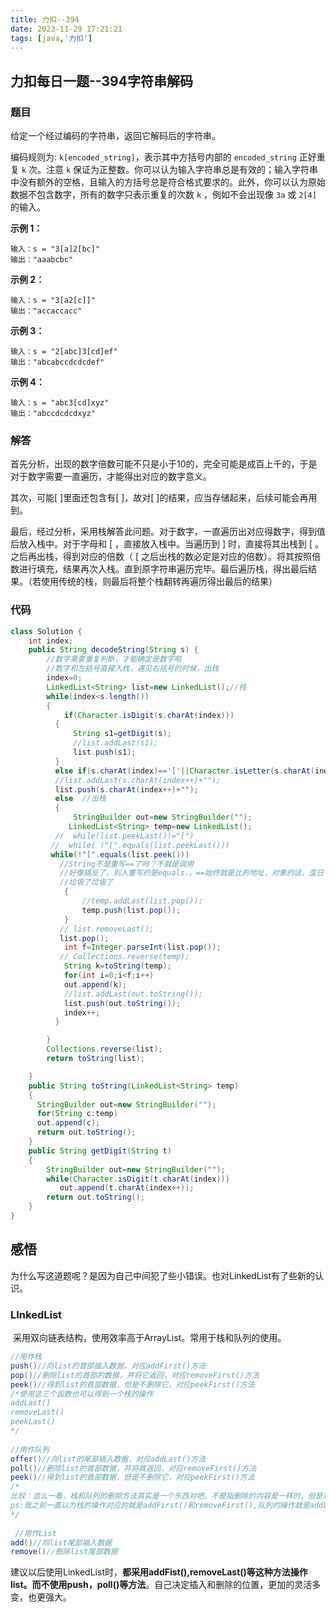 ```yaml
---
title: 力扣--394
date: 2023-11-29 17:21:21
tags: [java,'力扣']
---
```


## 力扣每日一题--394字符串解码

### 题目

给定一个经过编码的字符串，返回它解码后的字符串。

编码规则为: `k[encoded_string]`，表示其中方括号内部的 `encoded_string` 正好重复 `k` 次。注意 `k` 保证为正整数。你可以认为输入字符串总是有效的；输入字符串中没有额外的空格，且输入的方括号总是符合格式要求的。此外，你可以认为原始数据不包含数字，所有的数字只表示重复的次数 `k` ，例如不会出现像 `3a` 或 `2[4]` 的输入。<!-- more -->

**示例 1：**

```
输入：s = "3[a]2[bc]"
输出："aaabcbc"
```

**示例 2：**

```
输入：s = "3[a2[c]]"
输出："accaccacc"
```

**示例 3：**

```
输入：s = "2[abc]3[cd]ef"
输出："abcabccdcdcdef"
```

**示例 4：**

```
输入：s = "abc3[cd]xyz"
输出："abccdcdcdxyz"
```

### 解答

首先分析，出现的数字倍数可能不只是小于10的，完全可能是成百上千的，于是对于数字需要一直遍历，才能得出对应的数字意义。

其次，可能[ ]里面还包含有[ ]，故对[ ]的结果，应当存储起来，后续可能会再用到。

最后，经过分析，采用栈解答此问题。对于数字，一直遍历出对应得数字，得到值后放入栈中。对于字母和 [ ，直接放入栈中。当遍历到 ] 时，直接将其出栈到 [ 。之后再出栈，得到对应的倍数（ [ 之后出栈的数必定是对应的倍数）。将其按照倍数进行填充，结果再次入栈。直到原字符串遍历完毕。最后遍历栈，得出最后结果。（若使用传统的栈，则最后将整个栈翻转再遍历得出最后的结果）

### 代码

```java
class Solution {
    int index;
    public String decodeString(String s) {
        //数字需要重复判断，才能确定是数字啦
        //数字和左括号直接入栈，遇见右括号的时候，出栈
        index=0;
        LinkedList<String> list=new LinkedList();//栈
        while(index<s.length())
        {
            if(Character.isDigit(s.charAt(index)))
          {
              String s1=getDigit(s);
              //list.addLast(s1);
              list.push(s1);
          }
          else if(s.charAt(index)=='['||Character.isLetter(s.charAt(index)))
          //list.addLast(s.charAt(index++)+"");
          list.push(s.charAt(index++)+"");
          else  //出栈
          {
              StringBuilder out=new StringBuilder("");
             LinkedList<String> temp=new LinkedList();
          //  while(list.peekLast()!="[")
         //  while( !"[".equals(list.peekLast()))
         while(!"[".equals(list.peek()))
           //String不是重写==了吗？不就是调用
           //好像搞反了，别人重写的是equals，，==始终就是比的地址，对象的话，歪日
           //垃圾了垃圾了
            {
                //temp.addLast(list.pop());
                temp.push(list.pop());
            }
           // list.removeLast();
           list.pop();
            int f=Integer.parseInt(list.pop());
           // Collections.reverse(temp);
            String k=toString(temp);
            for(int i=0;i<f;i++)
            out.append(k);
            //list.addLast(out.toString());
            list.push(out.toString());
            index++;
          }

        }
        Collections.reverse(list);
        return toString(list);  

    }
    public String toString(LinkedList<String> temp)
    {
      StringBuilder out=new StringBuilder("");
      for(String c:temp)
      out.append(c);
      return out.toString();
    }
    public String getDigit(String t)
    {
        StringBuilder out=new StringBuilder("");
        while(Character.isDigit(t.charAt(index)))
           out.append(t.charAt(index++));
        return out.toString();
    }
}
```

## 感悟

为什么写这道题呢？是因为自己中间犯了些小错误。也对LinkedList有了些新的认识。

### LInkedList

​		采用双向链表结构，使用效率高于ArrayList。常用于栈和队列的使用。

```java
//用作栈
push()//向list的首部插入数据，对应addFirst()方法
pop()//删除list的首部的数据，并将它返回，对应removeFirst()方法
peek()//得到list的首部数据，但是不删除它，对应peekFirst()方法
/*使用这三个函数也可以得到一个栈的操作
addLast()
removeLast()
peekLast()
*/
    
//用作队列
offer()//向list的尾部插入数据，对应addLast()方法
poll()//删除list的首部数据，并将其返回，对应removeFirst()方法
peek()//得到list的首部数据，但是不删除它，对应peekFirst()方法
/*
比较：这么一看，栈和队列的删除方法其实是一个东西对吧。不是指删除的内容是一样的，但是对应的操作都是删除list首部的元素。
ps:我之前一直以为栈的操作对应的就是addFirst()和removeFirst(),队列的操作就是addLast()和removeLast(),丢，这么一看，被自己蠢哭了。addLast()和removeLast()对应的还是栈的操作了，先进后出。
*/
    
 //用作List
add()//向list尾部插入数据
remove()//删除list尾部数据
```

建议以后使用LinkedList时，**都采用addFist(),removeLast()等这种方法操作list。而不使用push，poll()等方法**。自己决定插入和删除的位置，更加的灵活多变，也更强大。



